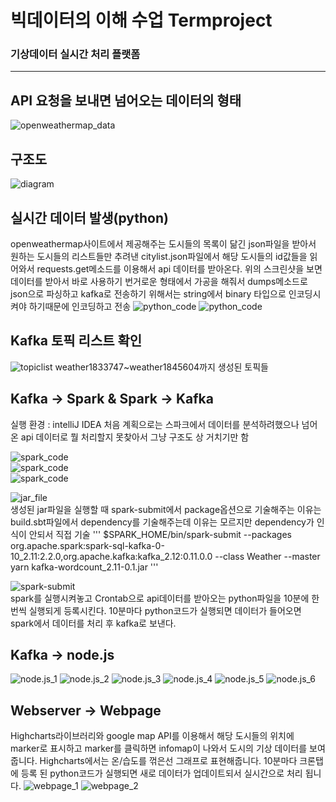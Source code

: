 # 빅데이터의 이해 수업 Termproject
### 기상데이터 실시간 처리 플랫폼
----
## API 요청을 보내면 넘어오는 데이터의 형태
![openweathermap_data](/image/1.png)

## 구조도
![diagram](/image/2.png)

## 실시간 데이터 발생(python)
openweathermap사이트에서 제공해주는 도시들의 목록이 닮긴 json파일을 받아서 원하는 도시들의 리스트들만 추려낸 citylist.json파일에서 해당 도시들의 id값들을 읽어와서 requests.get메소드를 이용해서 api 데이터를 받아온다.
위의 스크린샷을 보면 데이터를 받아서 바로 사용하기 번거로운 형태에서 가공을 해줘서 dumps메소드로 json으로 파싱하고 kafka로 전송하기 위해서는 string에서 binary 타입으로 인코딩시켜야 하기때문에 인코딩하고 전송
![python_code](/image/14.png)
![python_code](/image/15.png)

## Kafka 토픽 리스트 확인
![topiclist](/image/3.png)
weather1833747~weather1845604까지 생성된 토픽들

## Kafka -> Spark & Spark -> Kafka
실행 환경 : intelliJ IDEA
처음 계획으로는 스파크에서 데이터를 분석하려했으나 넘어온 api 데이터로 뭘 처리할지 못찾아서 그냥 구조도 상 거치기만 함

![spark_code](/image/16.png)  
![spark_code](/image/17.png)  
![spark_code](/image/18.png)  

![jar_file](/image/4.png)  
생성된 jar파일을 실행할 때 spark-submit에서 package옵션으로 기술해주는 이유는 build.sbt파일에서 dependency를 기술해주는데 이유는 모르지만 dependency가 인식이 안되서 직접 기술 
'''
$SPARK_HOME/bin/spark-submit --packages org.apache.spark:spark-sql-kafka-0-10_2.11:2.2.0,org.apache.kafka:kafka_2.12:0.11.0.0 --class Weather --master yarn kafka-wordcount_2.11-0.1.jar
'''

![spark-submit](/image/5.png)  
spark를 실행시켜놓고 Crontab으로 api데이터를 받아오는 python파일을 10분에 한번씩 실행되게 등록시킨다. 10분마다 python코드가 실행되면 데이터가 들어오면 spark에서 데이터를 처리 후 kafka로 보낸다.

## Kafka -> node.js
![node.js_1](/image/6.png)
![node.js_2](/image/7.png)
![node.js_3](/image/8.png)
![node.js_4](/image/9.png)
![node.js_5](/image/10.png)
![node.js_6](/image/11.png)

## Webserver -> Webpage
Highcharts라이브러리와 google map API를 이용해서 해당 도시들의 위치에 marker로 표시하고 marker를 클릭하면 infomap이 나와서 도시의 기상 데이터를 보여줍니다. Highcharts에서는 온/습도를 꺾은선 그래프로 표현해줍니다. 
10분마다 크론탭에 등록 된 python코드가 실행되면 새로 데이터가 업데이트되서 실시간으로 처리 됩니다.
![webpage_1](/image/12.png)
![webpage_2](/image/13.png)
